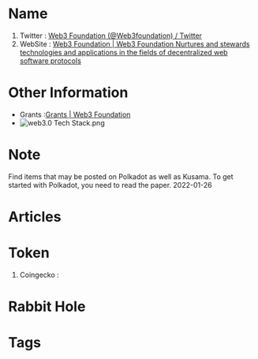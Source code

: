 # Name
1. Twitter : [Web3 Foundation (@Web3foundation) / Twitter](https://twitter.com/Web3foundation)
2. WebSite : [Web3 Foundation | Web3 Foundation Nurtures and stewards technologies and applications in the fields of decentralized web software protocols](https://web3.foundation/)

# Other Information
- Grants :[Grants | Web3 Foundation](https://web3.foundation/grants/)
- ![web3.0 Tech Stack.png](https://vip2.loli.io/2022/01/26/GZMItuabc76Aw4g.png)

# Note 
Find items that may be posted on Polkadot as well as Kusama. To get started with Polkadot, you need to read the paper.
2022-01-26

# Articles

# Token 
1. Coingecko : 

# Rabbit Hole


# Tags


